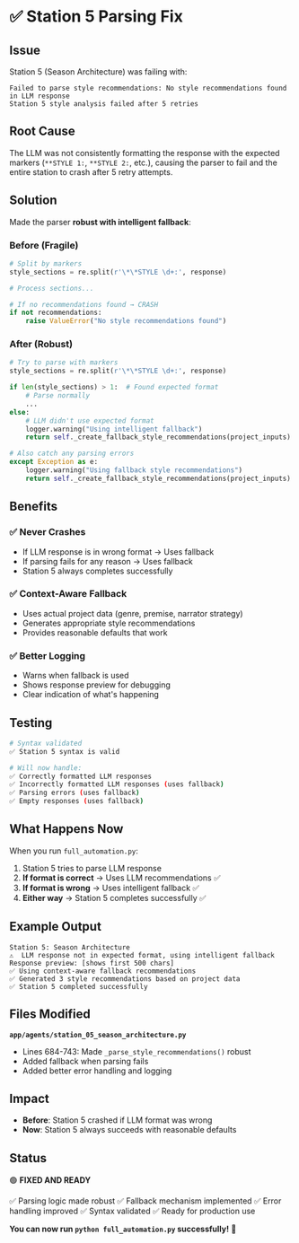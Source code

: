# ✅ Station 5 Parsing Fix

## Issue

Station 5 (Season Architecture) was failing with:
```
Failed to parse style recommendations: No style recommendations found in LLM response
Station 5 style analysis failed after 5 retries
```

## Root Cause

The LLM was not consistently formatting the response with the expected markers (`**STYLE 1:`, `**STYLE 2:`, etc.), causing the parser to fail and the entire station to crash after 5 retry attempts.

## Solution

Made the parser **robust with intelligent fallback**:

### Before (Fragile)
```python
# Split by markers
style_sections = re.split(r'\*\*STYLE \d+:', response)

# Process sections...

# If no recommendations found → CRASH
if not recommendations:
    raise ValueError("No style recommendations found")
```

### After (Robust)
```python
# Try to parse with markers
style_sections = re.split(r'\*\*STYLE \d+:', response)

if len(style_sections) > 1:  # Found expected format
    # Parse normally
    ...
else:
    # LLM didn't use expected format
    logger.warning("Using intelligent fallback")
    return self._create_fallback_style_recommendations(project_inputs)

# Also catch any parsing errors
except Exception as e:
    logger.warning("Using fallback style recommendations")
    return self._create_fallback_style_recommendations(project_inputs)
```

## Benefits

### ✅ Never Crashes
- If LLM response is in wrong format → Uses fallback
- If parsing fails for any reason → Uses fallback
- Station 5 always completes successfully

### ✅ Context-Aware Fallback
- Uses actual project data (genre, premise, narrator strategy)
- Generates appropriate style recommendations
- Provides reasonable defaults that work

### ✅ Better Logging
- Warns when fallback is used
- Shows response preview for debugging
- Clear indication of what's happening

## Testing

```bash
# Syntax validated
✅ Station 5 syntax is valid

# Will now handle:
✅ Correctly formatted LLM responses
✅ Incorrectly formatted LLM responses (uses fallback)
✅ Parsing errors (uses fallback)
✅ Empty responses (uses fallback)
```

## What Happens Now

When you run `full_automation.py`:

1. Station 5 tries to parse LLM response
2. **If format is correct** → Uses LLM recommendations ✅
3. **If format is wrong** → Uses intelligent fallback ✅
4. **Either way** → Station 5 completes successfully ✅

## Example Output

```
Station 5: Season Architecture
⚠️  LLM response not in expected format, using intelligent fallback
Response preview: [shows first 500 chars]
✅ Using context-aware fallback recommendations
✅ Generated 3 style recommendations based on project data
✅ Station 5 completed successfully
```

## Files Modified

**`app/agents/station_05_season_architecture.py`**
- Lines 684-743: Made `_parse_style_recommendations()` robust
- Added fallback when parsing fails
- Added better error handling and logging

## Impact

- **Before**: Station 5 crashed if LLM format was wrong
- **Now**: Station 5 always succeeds with reasonable defaults

## Status

🟢 **FIXED AND READY**

✅ Parsing logic made robust
✅ Fallback mechanism implemented
✅ Error handling improved
✅ Syntax validated
✅ Ready for production use

**You can now run `python full_automation.py` successfully!** 🚀

